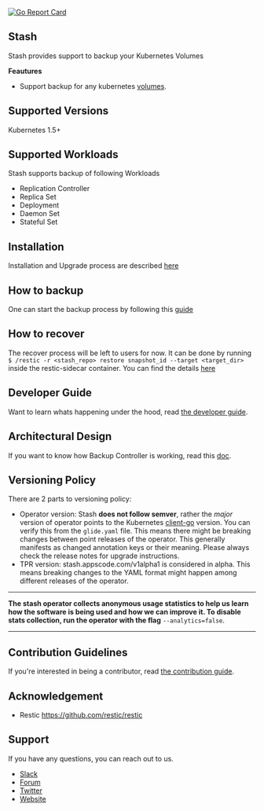 [![Go Report Card](https://goreportcard.com/badge/github.com/appscode/stash)](https://goreportcard.com/report/github.com/appscode/stash)

## Stash
 Stash provides support to backup your Kubernetes Volumes

**Feautures**
 - Support backup for any kubernetes [volumes](https://kubernetes.io/docs/concepts/storage/volumes/).

## Supported Versions
Kubernetes 1.5+

## Supported Workloads 
Stash supports backup of following Workloads

* Replication Controller
* Replica Set 
* Deployment
* Daemon Set
* Stateful Set

## Installation
Installation and Upgrade process are described [here](docs/user-guide/install.md)

## How to backup

One can start the backup process by following this [guide](docs/user-guide/backup.md)

## How to recover

The recover process will be left to users for now. It can be done by running `$ /restic -r <stash_repo> restore snapshot_id --target <target_dir>` inside the restic-sidecar container. 
You can find the details [here](https://restic.readthedocs.io/en/stable/Manual/#restore-a-snapshot) 

## Developer Guide
Want to learn whats happening under the hood, read [the developer guide](docs/developer-guide/README.md).

## Architectural Design
If you want to know how Backup Controller is working, read this [doc](docs/developer-guide/design.md).

## Versioning Policy
There are 2 parts to versioning policy:
 - Operator version: Stash __does not follow semver__, rather the _major_ version of operator points to the
Kubernetes [client-go](https://github.com/kubernetes/client-go#branches-and-tags) version.
You can verify this from the `glide.yaml` file. This means there might be breaking changes
between point releases of the operator. This generally manifests as changed annotation keys or their meaning.
Please always check the release notes for upgrade instructions.
 - TPR version: stash.appscode.com/v1alpha1 is considered in alpha. This means breaking changes to the YAML format
might happen among different releases of the operator.

---

**The stash operator collects anonymous usage statistics to help us learn how the software is being used and how we can improve it. To disable stats collection, run the operator with the flag** `--analytics=false`.

---

## Contribution Guidelines
If you're interested in being a contributor, read [the contribution guide](docs/contribution/README.md).

## Acknowledgement
 - Restic https://github.com/restic/restic

## Support
If you have any questions, you can reach out to us.

* [Slack](https://slack.appscode.com)
* [Forum](https://discuss.appscode.com)
* [Twitter](https://twitter.com/AppsCodeHQ)
* [Website](https://appscode.com)
